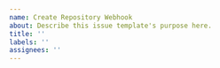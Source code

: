 ```yaml
---
name: Create Repository Webhook
about: Describe this issue template's purpose here.
title: ''
labels: ''
assignees: ''
---
```



